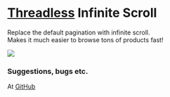 # [Threadless](https://www.threadless.com) Infinite Scroll
Replace the default pagination with infinite scroll.<BR>
Makes it much easier to browse tons of products fast!

![](http://i.imgur.com/NH1zQtD.gif)

### Suggestions, bugs etc.
At [GitHub](https://github.com/arieljannai/tampermonkey-scripts)
